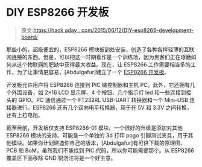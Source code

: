 # DIY ESP8266 开发板

> 原文:[https://hack aday . com/2015/06/12/DIY-esp8266-development-board/](https://hackaday.com/2015/06/12/diy-esp8266-development-board/)

那些小的，超级便宜的，ESP8266 模块被到处安装，创造了各种各样轻薄的互联网连接的东西。但是，可以把这一时期看作是一个训练场，因为黑客们正在琢磨如何从这个物联网的肥缺中获得最大收益。现在，让 ESP8266 工作需要相当多的工作，为了让事情更容易，[Abdulgafur]建立了一个 [ESP8266 开发板](http://www.electro-labs.com/diy-esp8266-development-board/)。

开发板允许用户将 ESP8266 连接到 PIC 微控制器和主机 PC。此外，它还拥有几个外围设备，如 2×16 LCD 显示屏、4 个按钮、几个指示灯 led 和一些连接到接头的 GPIO。PC 通信通过一个 FT232RL USB-UART 转换器和一个 Mini-USB 连接器进行。ESP8266 还有几个双向电平转换器，用于在 5V 和 3.3V 之间转换，还有上拉电阻。

截至目前，开发板仅支持 ESP8266-01 模块。一个很好的升级是添加对其他 ESP8266 模块的支持。可能是一个单独的 3d 打印 pogo 引脚测试夹具，用于其他模块。如果你计划建造你自己的版本，[Abdulgafur]有可供下载的原理图、PCB 和 BoM，虽然我们不能找到 PIC 代码，所以你可能需要那个。从 ESP8266 覆盖区下面移除 GND 铜浇注将是一个好主意。